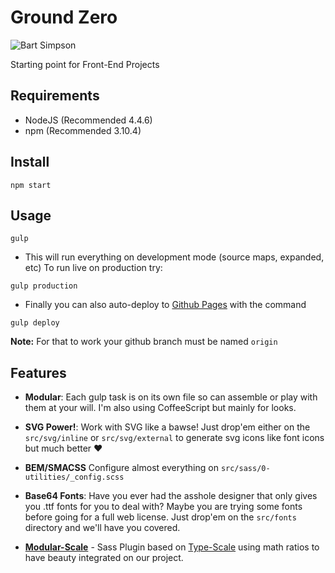 # Ground Zero
![Bart Simpson](https://media.giphy.com/media/26tPplGWjN0xLybiU/giphy.gif)

Starting point for Front-End Projects

## Requirements
- NodeJS (Recommended 4.4.6)
- npm (Recommended 3.10.4)

## Install

```
npm start
```

## Usage

```
gulp
```
- This will run everything on development mode (source maps, expanded, etc) To run live on production try:

```
gulp production
```
- Finally you can also auto-deploy to [Github Pages](https://pages.github.com/) with the command
```
gulp deploy
```
**Note:** For that to work your github branch must be named `origin`

## Features
- **Modular**: Each gulp task is on its own file so can assemble or play with them at your will. I'm also using CoffeeScript but mainly for looks.

- **SVG Power!**: Work with SVG like a bawse! Just drop'em either on the `src/svg/inline` or `src/svg/external` to generate svg icons like font icons but much better ♥️

- **BEM/SMACSS** Configure almost everything on `src/sass/0-utilities/_config.scss`

- **Base64 Fonts**: Have you ever had the asshole designer that only gives you .ttf fonts for you to deal with? Maybe you are trying some fonts before going for a full web license. Just drop'em on the `src/fonts` directory and we'll have you covered.

- [**Modular-Scale**](https://github.com/modularscale/modularscale-sass) - Sass Plugin based on [Type-Scale](http://type-scale.com/) using math ratios to have beauty integrated on our project.
